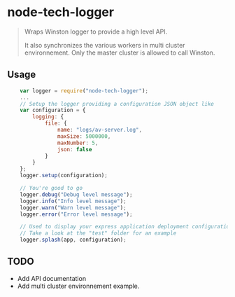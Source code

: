 node-tech-logger
================

> Wraps Winston logger to provide a high level API.
>
> It also synchronizes the various workers in multi cluster environnement. Only the master cluster is allowed to call Winston.

## Usage

```javascript
	var logger = require("node-tech-logger");
    ...
    // Setup the logger providing a configuration JSON object like
    var configuration = {
        logging: {
            file: {
                name: "logs/av-server.log",
                maxSize: 5000000,
                maxNumber: 5,
                json: false
            }
        }
    };
    logger.setup(configuration);

    // You're good to go
    logger.debug("Debug level message");
    logger.info("Info level message");
    logger.warn("Warn level message");
    logger.error("Error level message");

    // Used to display your express application deployment configuration
    // Take a look at the "test" folder for an example
    logger.splash(app, configuration);
```

## TODO

 * Add API documentation
 * Add multi cluster environnement example.




